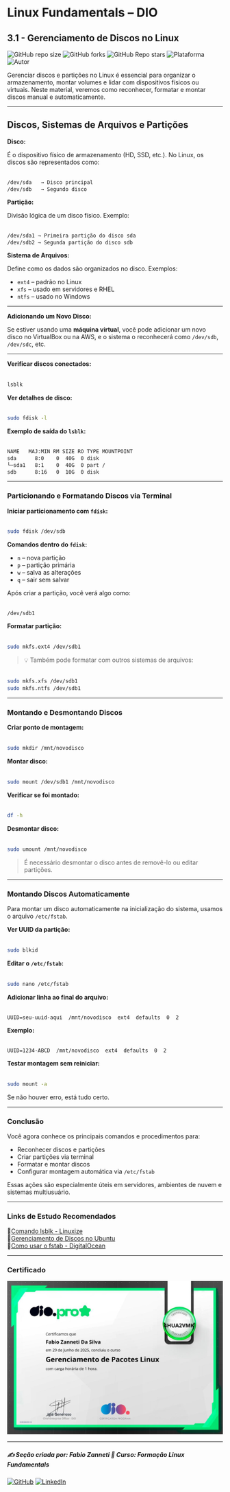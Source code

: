 # Linux Fundamentals – DIO

## 3.1 - Gerenciamento de Discos no Linux

![GitHub repo size](https://img.shields.io/github/repo-size/fzanneti/DIO-linux-fundamentals-training)
![GitHub forks](https://img.shields.io/github/forks/fzanneti/DIO-linux-fundamentals-training?style=social)
![GitHub Repo stars](https://img.shields.io/github/stars/fzanneti/DIO-linux-fundamentals-training?style=social)
![Plataforma](https://img.shields.io/badge/Powered%20by-DIO.io-red?logo=data:image/svg+xml;base64,PHN2ZyBmaWxsPSIjZmZmIiB2aWV3Qm94PSIwIDAgMzIgMzIiIHhtbG5zPSJodHRwOi8vd3d3LnczLm9yZy8yMDAwL3N2ZyI+PHBhdGggZD0iTTYuNzEgMy4yNWMtMi44OCAxLjQxLTUuMDcgNC4yMy01LjA3IDcuNzYgMCAzLjU4IDIuMjggNi43IDUuMzMgOC4xNSAxLjgzLS42MiAyLjQtMi4yNiAyLjQtMy44MSAwLS4yMy0uMDItLjQ1LS4wNS0uNjZBLjQ0LjQ0IDAgMDExMC4xIDExYy4yNC0uNzUuMTEtMS41My0uMy0yLjIyQzguOTIgNy45NiA3LjMzIDcuNSA1Ljc0IDcuNjZhNS41NSA1LjU1IDAgM)
![Autor](https://img.shields.io/badge/Autor-fzanneti-blue?style=flat-square&logo=github)

Gerenciar discos e partições no Linux é essencial para organizar o armazenamento, montar volumes e lidar com dispositivos físicos ou virtuais. Neste material, veremos como reconhecer, formatar e montar discos manual e automaticamente.

---

## Discos, Sistemas de Arquivos e Partições

**Disco:**

É o dispositivo físico de armazenamento (HD, SSD, etc.). No Linux, os discos são representados como:

```

/dev/sda   → Disco principal
/dev/sdb   → Segundo disco

```

**Partição:**

Divisão lógica de um disco físico. Exemplo:

```

/dev/sda1 → Primeira partição do disco sda
/dev/sdb2 → Segunda partição do disco sdb

```

**Sistema de Arquivos:**

Define como os dados são organizados no disco. Exemplos:

- `ext4` – padrão no Linux
- `xfs` – usado em servidores e RHEL
- `ntfs` – usado no Windows

---

**Adicionando um Novo Disco:**

Se estiver usando uma **máquina virtual**, você pode adicionar um novo disco no VirtualBox ou na AWS, e o sistema o reconhecerá como `/dev/sdb`, `/dev/sdc`, etc.

---

**Verificar discos conectados:**

```bash

lsblk

```

**Ver detalhes de disco:**

```bash

sudo fdisk -l

```

**Exemplo de saída do `lsblk`:**

```

NAME   MAJ:MIN RM SIZE RO TYPE MOUNTPOINT
sda      8:0    0  40G  0 disk 
└─sda1   8:1    0  40G  0 part /
sdb      8:16   0  10G  0 disk 

```

---

### Particionando e Formatando Discos via Terminal

**Iniciar particionamento com `fdisk`:**

```bash

sudo fdisk /dev/sdb

```

**Comandos dentro do `fdisk`:**

* `n` – nova partição
* `p` – partição primária
* `w` – salva as alterações
* `q` – sair sem salvar

Após criar a partição, você verá algo como:

```

/dev/sdb1

```

**Formatar partição:**

```bash

sudo mkfs.ext4 /dev/sdb1

```

> 💡 Também pode formatar com outros sistemas de arquivos:

```bash

sudo mkfs.xfs /dev/sdb1
sudo mkfs.ntfs /dev/sdb1

```

---

### Montando e Desmontando Discos

**Criar ponto de montagem:**

```bash

sudo mkdir /mnt/novodisco

```

**Montar disco:**

```bash

sudo mount /dev/sdb1 /mnt/novodisco

```

**Verificar se foi montado:**

```bash

df -h

```

**Desmontar disco:**

```bash

sudo umount /mnt/novodisco

```

> É necessário desmontar o disco antes de removê-lo ou editar partições.

---

### Montando Discos Automaticamente

Para montar um disco automaticamente na inicialização do sistema, usamos o arquivo `/etc/fstab`.

**Ver UUID da partição:**

```bash

sudo blkid

```

**Editar o `/etc/fstab`:**

```bash

sudo nano /etc/fstab

```

**Adicionar linha ao final do arquivo:**

```fstab

UUID=seu-uuid-aqui  /mnt/novodisco  ext4  defaults  0  2

```

**Exemplo:**

```fstab

UUID=1234-ABCD  /mnt/novodisco  ext4  defaults  0  2

```

**Testar montagem sem reiniciar:**

```bash

sudo mount -a

```

Se não houver erro, está tudo certo.

---

### Conclusão

Você agora conhece os principais comandos e procedimentos para:

* Reconhecer discos e partições
* Criar partições via terminal
* Formatar e montar discos
* Configurar montagem automática via `/etc/fstab`

Essas ações são especialmente úteis em servidores, ambientes de nuvem e sistemas multiusuário.

---

### Links de Estudo Recomendados

🔗[Comando lsblk - Linuxize](https://linuxize.com/post/how-to-use-lsblk-command/)     
🔗[Gerenciamento de Discos no Ubuntu](https://help.ubuntu.com/community/InstallingANewHardDrive)    
🔗[Como usar o fstab - DigitalOcean](https://www.digitalocean.com/community/tutorials/how-to-use-the-fstab-file-on-linux)   

---

### Certificado

<img src="https://github.com/fzanneti/DIO-linux-fundamentals-training/blob/main/Assets/images/certificados/9-gerenciamento-de-pacotes-Linux.jpg" alt="Certificado" width="600px">

---

##### ✍️ Seção criada por: *Fabio Zanneti* 🎯 Curso: **Formação Linux Fundamentals**
[![GitHub](https://img.shields.io/badge/GitHub-fzanneti-181717?style=flat&logo=github)](https://github.com/fzanneti)
[![LinkedIn](https://img.shields.io/badge/LinkedIn-fzanneti-0A66C2?style=flat&logo=linkedin&logoColor=white)](https://linkedin.com/in/fzanneti)